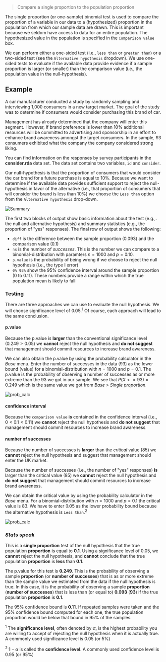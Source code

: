 > Compare a single proportion to the population proportion

The single proportion (or one-sample) binomial test is used to compare the proportion of a variable in our data to a (hypothesized) proportion in the population from which our sample data are drawn. This is important because we seldom have access to data for an entire population. The hypothesized value in the population is specified in the `Comparison value` box.

We can perform either a one-sided test (i.e., `less than` or `greater than`) or a two-sided test (see the `Alternative hypothesis` dropdown). We use one-sided tests to evaluate if the available data provide evidence if a sample proportion is larger (or smaller) than the comparison value (i.e., the population value in the null-hypothesis).

<!--

```r
nr <- 93
consider <-
	data.frame(
	  id = runif(2000, 1000, 4000) %>% round(0) %>% unique %>% .[1:1000],
	  consider = c(rep("yes",nr),rep("no",1000-nr)) %>% sample()
	)

save(consider, file = "~/Desktop/consider.rda")
```
-->

## Example

A car manufacturer conducted a study by randomly sampling and interviewing 1,000 consumers in a new target market. The goal of the study was to determine if consumers would consider purchasing this brand of car.

Management has already determined that the company will enter this segment. However, if brand preference is lower than 10% additional resources will be committed to advertising and sponsorship in an effort to enhance brand awareness amongst the target consumers. In the sample, 93 consumers exhibited what the company the company considered strong liking.

You can find information on the responses by survey participants in the **consider.rda** data set. The data set contains two variables, `id` and `consider`.

Our null-hypothesis is that the proportion of consumers that would consider the car brand for a future purchase is equal to 10%. Because we want to determine if the available data provides sufficient support to reject the null-hypothesis in favor of the alternative (i.e., that proportion of consumers that will consider the brand is less than 10%) we choose the `Less than` option from the `Alternative hypothesis` drop-down.

![Summary](figures_quant/single_proportion_summary.png)

The first two blocks of output show basic information about the test (e.g.,. the null and alternative hypothesis) and summary statistics (e.g., the proportion of "yes" responses). The final row of output shows the following:

* `diff` is the difference between the sample proportion (0.093) and the comparison value (0.1)
* `ns` is the number of _successes_. This is the number we can compare to a binomial-distribution with paramters $n = 1000$ and $p = 0.10$.
* `p.value` is the probability of being wrong if we choose to reject the null hypothesis (i.e., the type I error)
* `0% 95%` show the 95% confidence interval around the sample proportion (0 to 0.11). These numbers provide a range within which the true population mean is likely to fall

### Testing

There are three approaches we can use to evaluate the null hypothesis. We will choose significance level of 0.05.<sup>1</sup> Of course, each approach will lead to the same conclusion.

#### p.value

Because the p.value is **larger** than the conventional significance level ($0.249 > 0.05$) we **cannot** reject the null hypothesis and **do not suggest** that management should commit resources to increase brand awareness.

We can also obtain the p.value by using the probability calculator in the _Base_ menu. Enter the number of successes in the data (93) as the lower bound (value) for a binomial-distribution with $n = 1000$ and $p = 0.1$. The p.value is the probability of observing a number of successes as or more extreme than the 93 we got in our sample. We see that $P(X <= 93) = 0.249$ which is the same value we got from _Base > Single proportion_.

![prob_calc](figures_quant/single_proportion_prob_calc_v.png)

#### confidence interval

Because the `comparison value` **is** contained in the confidence interval (i.e., $0 < 0.1 < 0.11$) we **cannot** reject the null hypothesis and **do not suggest** that management should commit resources to increase brand awareness.

#### number of successes

Because the number of successes is **larger** than the _critical_ value (85) we **cannot** reject the null hypothesis and suggest that management should enter the UK market.

Because the number of successes (i.e., the number of "yes" responses) **is** larger than the critical value (85) we **cannot** reject the null hypothesis and **do not suggest** that management should commit resources to increase brand awareness.

We can obtain the critical value by using the probability calculator in the _Base_ menu. For a binomial-distribution with $n = 1000$ and $p = 0.1$ the critical value is 83. We have to enter 0.05 as the lower probability bound because the alternative hypothesis is `Less than`.<sup>2</sup>

![prob_calc](figures_quant/single_proportion_prob_calc_p.png)

<!--
In addition to the numerical output provided in the _Summary_ tab we can visualize the data in the _Plot_ tab. The settings in the side-panel are the same as before. The black lines in the histogram show the sample mean (solid) and the confidence interval around the sample mean (dashed). The red line shows the comparison value (i.e., unit sales under the null-hypothesis). Because the red line does **not** fall within the confidence interval (1897 to Inf.) we reject the null-hypothesis in favor of the alternative.

![Plot](figures_quant/single_proportion_plot.png)
-->

### _Stats speak_

This is a **single proportion** test of the null hypothesis that the true population **proportion** is equal to **0.1**. Using a significance level of 0.05, we **cannot** reject the null hypothesis, and **cannot** conclude that the true population **proportion** is **less** than **0.1**.

The p.value for this test is **0.249**. This is the probability of observing a sample **proportion** (or **number of successes**) that is as or more extreme than the sample value we estimated from the data if the null hypothesis is true. In this case, it is the probability of observing a sample **proportion** (**number of successes**) that is less than (or equal to) **0.093** (**93**) if the true population **proportion** is **0.1**.

The 95% confidence bound is **0.11**. If repeated samples were taken and the 95% confidence bound computed for each one, the true population proportion would be below that bound in 95% of the samples

<sup>1</sup> The **significance level**, often denoted by $\alpha$, is the highest probability you are willing to accept of rejecting the null hypothesis when it is actually true. A commonly used significance level is 0.05 (or 5%)

<sup>2</sup> $1 - \alpha$ is called the **confidence level**. A commonly used confidence level is 0.95 (or 95%)

<!--
To be more precise, if repeated samples were taken and the 95% confidence interval was computed for each sample, 95% of the intervals would contain the true population mean
-->
